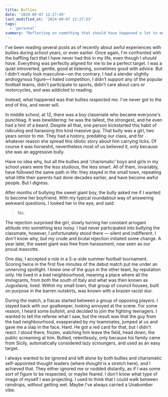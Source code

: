 ```yaml
---
title: Bullies
date: '2024-09-07 12:27:49'
last_modified_at: '2024-09-07 12:27:53'
tags:
  - 'personal'
summary: "Reflecting on something that should have happened a lot to me, while it never did."
---
```

I've been reading several posts as of recently about awful experiences with bullies during school years, or even earlier. Once again, I'm confronted with the baffling fact that I have never had this in my life, even though I *should have*. Everything was perfectly aligned for me to be a perfect target. I was a quiet introverted, gentle, good at listening, sometimes good with advice. But I didn't really look masculine—on the contrary, I had a slender slightly androgynous figure—I hated competition, I didn't support any of the popular football teams, didn't participate to sports, didn't care about cars or motorcycles, and was addicted to reading.

Instead, what happened was that bullies *respected me*. I've never got to the end of this, and never will.

In middle school, at 12, there was a boy classmate who became everyone's punchbag. It was bewildering: he was the tallest, the strongest, and he even had a hint of a beard. Despite all that, one person kickstarted this habit of ridiculing and harassing this kind massive guy. That bully was a girl, two years senior to me. They had a history, predating our class, and for whatever reason she spread this idiotic story about him carrying ticks. Of course it was horseshit, nevertheless most of us believed it, only because she was an aggressive bully.

Have no idea why, but all the bullies and 'charismatic' boys and girls in my school years were the less studious, the less smart. All of them, invariably, have followed the same path in life: they stayed in the small town, repeating what little their parents had done decades earlier, and have become awful people. But I digress.

After months of bullying the sweet giant boy, the bully asked me if I wanted to become her boyfriend. With my typical roundabout way of answering awkward questions, I looked her in the eye, and said:

> No.

The rejection surprised the girl, slowly turning her constant arrogant attitude into something less noisy. I had never participated into bullying the classmate, however, I unfortunately stood there — silent and indifferent. I don't know why, but my crude and brutal rejection initiated some change. A year later, the sweet giant was free from harassment, now seen as our proud mascotte.

One day, I accepted a role in a 5-a-side summer football tournament. Scoring twice in the first five minutes of the debut match put me under an unnerving spotlight. I knew one of the guys in the other team, by reputation only. He lived in a *bad* neighbourhood, meaning a place where all the immigrants, from both the south of Italy and what was then known as Jugoslavia, lived. Within my small town, that group of council houses, built on purpose in the barren outskirts, was known with a brazen racist slur.

During the match, a fracas started between a group of opposing players. I stayed back with our goalkeeper, looking annoyed at the scene. For some reason, I heard some bullshit, and decided to join the fighting teenagers. I wanted to tell the referee what I saw, but the result was that the guy from the bad neighbourhood, exasperated by my teammates, jumped at us and gave me a slap in the face. Hard. He got a red card for that, but I didn't react. I stood there, frozen, watching him leave the field, head down, the public screaming at him. Bullied, relentlessly, only because his family came from Sicily, automatically considered lazy scroungers, and used as an easy target.

I always wanted to be ignored and left alone by both bullies and charismatic self-appointed thought leaders (where *thought* is a stretch here), and I achieved that. They either ignored me or nodded distantly, as if I was some sort of figure to be respected, or maybe feared. I don't know what type of image of myself I was projecting. I used to think that I could walk between raindrops, without getting wet. Maybe I've always carried a Unabomber vibe.